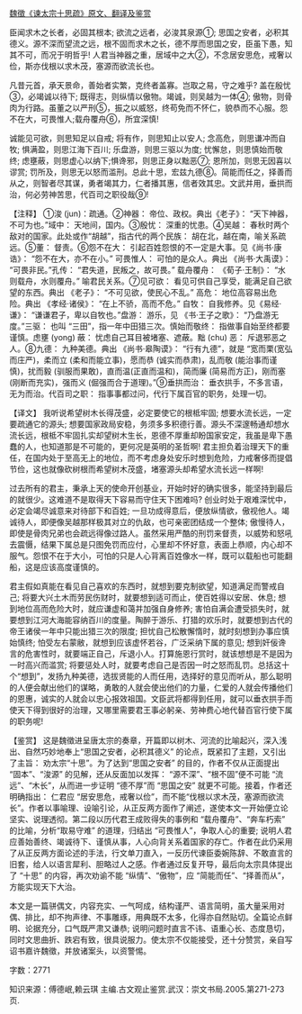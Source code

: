 [魏徵《谏太宗十思疏》原文、翻译及鉴赏](https://www.vrrw.net/wx/14086.html)

臣闻求木之长者，必固其根本; 欲流之远者，必浚其泉源①; 思国之安者，必积其德义。源不深而望流之远，根不固而求木之长，德不厚而思国之安，臣虽下愚，知其不可，而况于明哲乎! 人君当神器之重，居域中之大②，不念居安思危，戒奢以俭，斯亦伐根以求木茂，塞源而欲流长也。

凡昔元首，承天景命，善始者实繁，克终者盖寡。岂取之易，守之难乎? 盖在殷忧③，必竭诚以待下; 既得志，则纵情以傲物。竭诚，则吴越为一体④; 傲物，则骨肉为行路。虽董之以严刑⑤，振之以威怒，终苟免而不怀仁，貌恭而不心服。怨不在大，可畏惟人;载舟覆舟⑥，所宜深慎!

诚能见可欲，则思知足以自戒; 将有作，则思知止以安人; 念高危，则思谦冲而自牧; 惧满盈，则思江海下百川; 乐盘游，则思三驱以为度; 忧懈怠，则思慎始而敬终; 虑壅蔽，则思虚心以纳下;惧谗邪，则思正身以黜恶⑦; 恩所加，则思无因喜以谬赏; 罚所及，则思无以怒而滥刑。总此十思，宏兹九德⑧。简能而任之，择善而从之，则智者尽其谋，勇者竭其力，仁者播其惠，信者效其忠。文武并用，垂拱而治，何必劳神苦思，代百司之职役哉⑨!



【注释】 ①浚 (jun)：疏通。②神器： 帝位、政权。典出《老子》： “天下神器，不可为也。”域中： 天地间，国内。③殷忧： 深重的忧患。④吴越： 春秋时两个敌对的国家。此处或作“胡越”，指古代的两个民族： 胡在北，越在南，喻关系疏远。⑤董： 督责。⑥怨不在大： 引起百姓怨恨的不一定是大事。见《尚书·康诰》： “怨不在大，亦不在小。” 可畏惟人： 可怕的是众人。典出 《尚书·大禹谟》： “可畏非民。”孔传： “君失道，民叛之，故可畏。” 载舟覆舟： 《荀子·王制》： “水则载舟，水则覆舟。” 喻君民关系。⑦见可欲： 看见可供自己享受，能满足自己欲望的东西。典出 《老子》： “不可见欲，使民心不乱。” 高危： 地位高容易出危险。典出 《孝经·诸侯》： “在上不骄，高而不危。” 自牧： 自我修养。见《易经·谦》： “谦谦君子，卑以自牧也。”盘游： 游乐，见 《书·王子之歌》： “乃盘游无度。”三驱： 也叫 “三田”，指一年中田猎三次。慎始而敬终： 指做事自始至终都要谨慎。虑壅 (yong) 蔽： 忧虑自己耳目被堵塞、遮蔽。黜 (chu) 恶： 斥退邪恶之人。⑧九德： 九种美德。典出 《尚书·皋陶谟》： “行有九德”，就是 “宽而栗(宽弘而庄严)，柔而立 (柔和而能立事)，愿而恭 (诚实而恭肃)，乱而敬 (能治事而谨慎)，扰而毅 (驯服而果敢)，直而温(正直而温和)，简而廉 (简易而方正)，刚而塞 (刚断而充实)，强而义 (倔强而合于道理)。”⑨垂拱而治： 垂衣拱手，不多言语，无为而治。代百司之职： 指事事都过问，代行下属百官的职务，处理一切。

【译文】 我听说希望树木长得茂盛，必定要使它的根柢牢固; 想要水流长远，一定要疏通它的源头; 想要国家政局安稳，务须多多积德行善。源头不深邃畅通却想水流长远，根柢不牢固扎实却望树木生长，恩德不厚重却盼国家安定，我虽是卑下愚蠢的人，也知道那是不可能的，更何况是英明的圣哲啊! 君主担负着治理天下的重任，在国内处于至高无上的地位，而不考虑身处安乐时想到危险，力戒奢侈而提倡节俭，这也就像砍树根而希望树木茂盛，堵塞源头却希望水流长远一样啊!

过去所有的君主，秉承上天的使命开创基业，开始时好的确实很多，能坚持到最后的就很少。这难道不是取得天下容易而守住天下困难吗? 创业时处于艰难深忧中，必定会竭尽诚意来对待部下和百姓; 一旦功成得意后，便放纵情欲，傲视他人。竭诚待人，即便像吴越那样极其对立的仇敌，也可亲密团结成一个整体; 傲慢待人，即使是骨肉兄弟也会疏远得像过路人。虽然采用严酷的刑罚来督责，以威势和怒吼去震慑，结果下属总是只图免罚而应付，心里却不怀好意，表面上恭顺，内心却不服气。怨恨不在于大小，可怕的只是人心背离百姓像水一样，既可以载船也可能翻船，这是应该高度谨慎的。

君主假如真能在看见自己喜欢的东西时，就想到要克制欲望，知道满足而警戒自己; 将要大兴土木而劳民伤财时，就要想到适可而止，使百姓得以安居、休息; 想到地位高而危险大时，就应谦虚和蔼并加强自身修养; 害怕自满会遭受损失时，就要想到江河大海能容纳百川的度量。陶醉于游乐、打猎的欢乐时，就要想到古代的帝王诸侯一年中只能出猎三次的限度; 担忧自己松散懈惰时，就时刻想到办事应慎始慎终; 怕受左右蒙敝，就想到应该虚怀若谷，广泛采纳下属的意见; 想到奸佞谗言的危害性时，就要端正自己，斥退小人。打算施恩行赏时，就该想想是不是因为一时高兴而滥赏; 将要惩处人时，就要考虑自己是否因一时之怒而乱罚。总括这十个“想到”，发扬九种美德，选拔贤能的人而任用，选择好的意见而听从，那么聪明的人便会献出他们的谋略，勇敢的人就会使出他们的力量，仁爱的人就会传播他们的恩惠，诚实的人就会以忠心报效祖国。文臣武将都得到任用，就可以垂衣拱手而使天下得到很好的治理，又哪里需要君王事必躬亲、劳神费心地代替百官行使下属的职务呢!

【鉴赏】 这是魏徵进呈唐太宗的奏章，开篇即以树木、河流的比喻起兴，深入浅出、自然巧妙地奉上“思国之安者，必积其德义” 的论点，既紧扣了主题，又引出了主旨： 劝太宗“十思”。为了达到“思国之安者” 的目的，作者不仅从正面提出 “固本”、“浚源” 的见解，还从反面加以发挥： “源不深”、“根不固”便不可能 “流远”、“木长”，从而进一步证明 “德不厚”而 “思国之安” 就更不可能。接着，作者还明确指出： 仁君应 “居安思危，戒奢以俭”，而不能“伐根以求木茂，塞源而欲流长”。作者以事喻理、设喻引论，从正反两方面作了阐述，遂使本文一开始便立论坚实、说理透彻。第二段以历代君王成败得失的事例和 “载舟覆舟”、“奔车朽索” 的比喻，分析“取易守难” 的道理，归结出 “可畏惟人”，争取人心的重要; 说明人君应善始善终、竭诚待下、谨慎从事，人心向背关系着国家的存亡。作者在此仍采用了从正反两方面论述的手法，行文单刀直入，一反历代谏臣委婉陈辞、不敢直言的旧套，给人以语言犀利、胆略过人之感。作者通过反复开导，最后向太宗具体提出了 “十思” 的内容，再次劝谕不能 “纵情”、“傲物”，应 “简能而任”、“择善而从”，方能实现天下大治。

本文是一篇骈偶文，内容充实、一气呵成，结构谨严、语言简明，虽大量采用对偶、排比，却不拘声律、不事雕琢，用典既不太多，化得亦自然贴切。全篇论点鲜明、论据充分，口气既严肃又谦恭; 说明问题时直言不讳、语重心长、态度恳切，同时文思曲折、跌宕有致，很具说服力。使太宗不仅能接受，还十分赞赏，亲自写诏书嘉许魏徵，并放诸案头，以资警惕。

字数：2771

知识来源：傅德岷,赖云琪 主编.古文观止鉴赏.武汉：崇文书局.2005.第271-273页.

